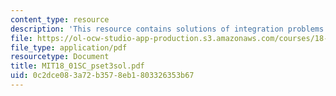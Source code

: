 ```yaml
---
content_type: resource
description: 'This resource contains solutions of integration problems. '
file: https://ol-ocw-studio-app-production.s3.amazonaws.com/courses/18-01sc-single-variable-calculus-fall-2010/0c2dce083a72b3578eb1803326353b67_MIT18_01SC_pset3sol.pdf
file_type: application/pdf
resourcetype: Document
title: MIT18_01SC_pset3sol.pdf
uid: 0c2dce08-3a72-b357-8eb1-803326353b67
---
```

